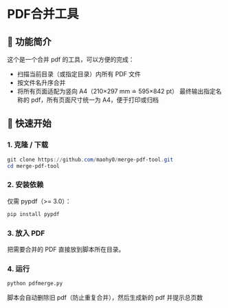 # PDF合并工具
## 📄 功能简介
这个是一个合并 pdf 的工具，可以方便的完成：
* 扫描当前目录（或指定目录）内所有 PDF 文件
* 按文件名升序合并
* 将所有页面适配为竖向 A4（210×297 mm $\doteq$ 595×842 pt）
最终输出指定名称的 pdf，所有页面尺寸统一为 A4，便于打印或归档
## 🚀 快速开始
### 1. 克隆 / 下载
```powershell
git clone https://github.com/maohy0/merge-pdf-tool.git
cd merge-pdf-tool
```
### 2. 安装依赖
仅需 pypdf（>= 3.0）：
```bash
pip install pypdf
```
### 3. 放入 PDF
把需要合并的 PDF 直接放到脚本所在目录。
### 4. 运行
```bash
python pdfmerge.py
```
脚本会自动删除旧 pdf（防止重复合并），然后生成新的 pdf 并提示总页数
